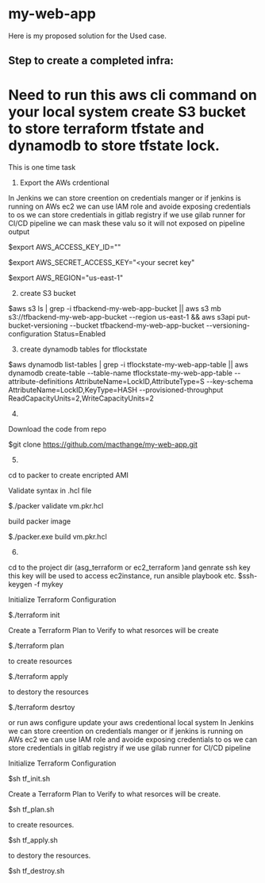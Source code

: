 # my-web-app

Here is my proposed  solution for the Used case.


## Step to create a completed infra:


# Need to run this aws cli command on your local system create S3 bucket to store terraform tfstate and dynamodb to store tfstate lock.
This is one time task


1) Export the AWs crdentional 

In  Jenkins we can store creention on credentials  manger or if jenkins is running on AWs ec2 we can use IAM role and avoide exposing  credentials  to os 
we can store credentials  in gitlab registry if we use gilab runner for CI/CD pipeline we can mask these valu so it will not exposed on pipeline output 

$export AWS_ACCESS_KEY_ID="<your access key>"

$export AWS_SECRET_ACCESS_KEY="<your secret key"

$export AWS_REGION="us-east-1"

2)  create S3 bucket

$aws s3 ls | grep -i tfbackend-my-web-app-bucket || aws s3 mb s3://tfbackend-my-web-app-bucket --region us-east-1 && aws s3api put-bucket-versioning --bucket tfbackend-my-web-app-bucket  --versioning-configuration Status=Enabled 

3) create dynamodb tables for tflockstate

$aws dynamodb list-tables | grep -i tflockstate-my-web-app-table || aws dynamodb create-table --table-name tflockstate-my-web-app-table --attribute-definitions AttributeName=LockID,AttributeType=S --key-schema AttributeName=LockID,KeyType=HASH --provisioned-throughput ReadCapacityUnits=2,WriteCapacityUnits=2

4) 
Download the code from repo

$git clone https://github.com/macthange/my-web-app.git


5) 

cd to packer to create encripted AMI

Validate syntax in .hcl file 


$./packer validate vm.pkr.hcl

 build packer image 
 
 
$./packer.exe build vm.pkr.hcl

6) 

cd to the project dir (asg_terraform or ec2_terraform )and genrate ssh key this key will be used to access ec2instance, run ansible playbook etc.
$ssh-keygen -f mykey 

Initialize Terraform Configuration 

$./terraform init


Create a Terraform Plan to Verify to what resorces will be create 

$./terraform plan

to create resources

$./terraform apply
 
to destory the resources

$./terraform desrtoy 

  or
 run  aws configure update your aws credentional local system 
In  Jenkins we can store creention on credentials  manger or if jenkins is running on AWs ec2 we can use IAM role and avoide exposing  credentials  to os 
we can store credentials  in gitlab registry if we use gilab runner for CI/CD pipeline

Initialize Terraform Configuration 

$sh tf_init.sh

Create a Terraform Plan to Verify to what resorces will be create.

$sh tf_plan.sh

to create resources.

$sh tf_apply.sh


to destory the resources.

$sh tf_destroy.sh

